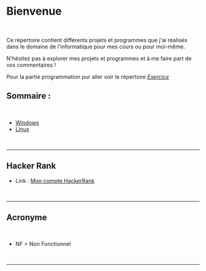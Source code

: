 # Bienvenue

</br>

Ce répertoire contient différents projets et programmes que j'ai réalisés dans le domaine de l'informatique pour mes cours ou pour moi-même.

N'hésitez pas à explorer mes projets et programmes et à me faire part de vos commentaires !

Pour la partie programmation pur aller voir le répertoire [*Exercice*](https://github.com/DorianBucc/Exercice)

## Sommaire :

</br>

- [Windows](https://github.com/DorianBucc/Project/blob/main/Windows.md)
- [Linux](https://github.com/DorianBucc/Project/blob/main/Linux.md)

</br>

---

## Hacker Rank

* Link : [Mon compte HackerRank](https://www.hackerrank.com/profile/bucchiottydorian)

</br>

---

## Acronyme

</br>

- NF = Non Fonctionnel

</br>

---